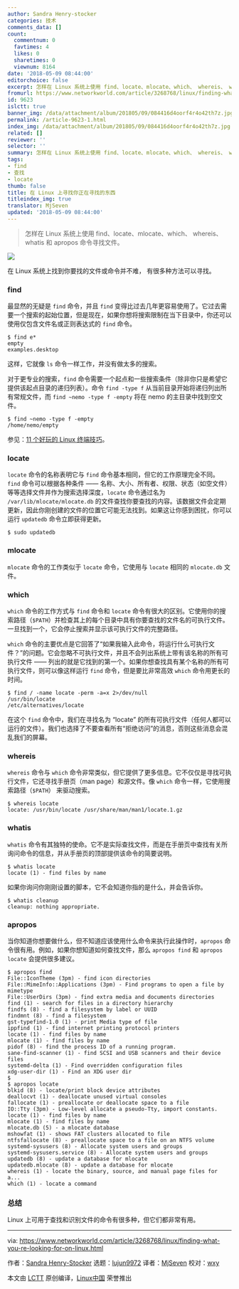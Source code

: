 ```yaml
---
author: Sandra Henry-stocker
categories: 技术
comments_data: []
count:
  commentnum: 0
  favtimes: 4
  likes: 0
  sharetimes: 0
  viewnum: 8164
date: '2018-05-09 08:44:00'
editorchoice: false
excerpt: 怎样在 Linux 系统上使用 find、locate、mlocate、which、 whereis、 whatis 和 apropos 命令寻找文件。
fromurl: https://www.networkworld.com/article/3268768/linux/finding-what-you-re-looking-for-on-linux.html
id: 9623
islctt: true
banner_img: /data/attachment/album/201805/09/084416d4oorf4r4o42th7z.jpg
permalink: /article-9623-1.html
index_img: /data/attachment/album/201805/09/084416d4oorf4r4o42th7z.jpg.thumb.jpg
related: []
reviewer: ''
selector: ''
summary: 怎样在 Linux 系统上使用 find、locate、mlocate、which、 whereis、 whatis 和 apropos 命令寻找文件。
tags:
- find
- 查找
- locate
thumb: false
title: 在 Linux 上寻找你正在寻找的东西
titleindex_img: true
translator: MjSeven
updated: '2018-05-09 08:44:00'
---
```



> 
> 怎样在 Linux 系统上使用 find、locate、mlocate、which、 whereis、 whatis 和 apropos 命令寻找文件。
> 
> 
> 


![](/data/attachment/album/201805/09/084416d4oorf4r4o42th7z.jpg)


在 Linux 系统上找到你要找的文件或命令并不难， 有很多种方法可以寻找。


### find


最显然的无疑是 `find` 命令，并且 `find` 变得比过去几年更容易使用了。它过去需要一个搜索的起始位置，但是现在，如果你想将搜索限制在当下目录中，你还可以使用仅包含文件名或正则表达式的 `find` 命令。



```
$ find e*
empty
examples.desktop

```

这样，它就像 `ls` 命令一样工作，并没有做太多的搜索。


对于更专业的搜索，`find` 命令需要一个起点和一些搜索条件（除非你只是希望它提供该起点目录的递归列表）。命令 `find -type f` 从当前目录开始将递归列出所有常规文件，而 `find ~nemo -type f -empty` 将在 nemo 的主目录中找到空文件。



```
$ find ~nemo -type f -empty
/home/nemo/empty

```

参见：[11 个好玩的 Linux 终端技巧](http://www.networkworld.com/article/2926630/linux/11-pointless-but-awesome-linux-terminal-tricks.html#tk.nww-fsb)。


### locate


`locate` 命令的名称表明它与 `find` 命令基本相同，但它的工作原理完全不同。`find` 命令可以根据各种条件 —— 名称、大小、所有者、权限、状态（如空文件）等等选择文件并作为搜索选择深度，`locate` 命令通过名为 `/var/lib/mlocate/mlocate.db` 的文件查找你要查找的内容。该数据文件会定期更新，因此你刚创建的文件的位置它可能无法找到。如果这让你感到困扰，你可以运行 `updatedb` 命令立即获得更新。



```
$ sudo updatedb

```

### mlocate


`mlocate` 命令的工作类似于 `locate` 命令，它使用与 `locate` 相同的 `mlocate.db` 文件。


### which


`which` 命令的工作方式与 `find` 命令和 `locate` 命令有很大的区别。它使用你的搜索路径（`$PATH`）并检查其上的每个目录中具有你要查找的文件名的可执行文件。一旦找到一个，它会停止搜索并显示该可执行文件的完整路径。


`which` 命令的主要优点是它回答了“如果我输入此命令，将运行什么可执行文件？”的问题。它会忽略不可执行文件，并且不会列出系统上带有该名称的所有可执行文件 —— 列出的就是它找到的第一个。如果你想查找具有某个名称的所有可执行文件，则可以像这样运行 `find` 命令，但是要比非常高效 `which` 命令用更长的时间。



```
$ find / -name locate -perm -a=x 2>/dev/null
/usr/bin/locate
/etc/alternatives/locate

```

在这个 `find` 命令中，我们在寻找名为 “locate” 的所有可执行文件（任何人都可以运行的文件）。我们也选择了不要查看所有“拒绝访问”的消息，否则这些消息会混乱我们的屏幕。


### whereis


`whereis` 命令与 `which` 命令非常类似，但它提供了更多信息。它不仅仅是寻找可执行文件，它还寻找手册页（man page）和源文件。像 `which` 命令一样，它使用搜索路径（`$PATH`） 来驱动搜索。



```
$ whereis locate
locate: /usr/bin/locate /usr/share/man/man1/locate.1.gz

```

### whatis


`whatis` 命令有其独特的使命。它不是实际查找文件，而是在手册页中查找有关所询问命令的信息，并从手册页的顶部提供该命令的简要说明。



```
$ whatis locate
locate (1) - find files by name

```

如果你询问你刚刚设置的脚本，它不会知道你指的是什么，并会告诉你。



```
$ whatis cleanup
cleanup: nothing appropriate.

```

### apropos


当你知道你想要做什么，但不知道应该使用什么命令来执行此操作时，`apropos` 命令很有用。例如，如果你想知道如何查找文件，那么 `apropos find` 和 `apropos locate` 会提供很多建议。



```
$ apropos find
File::IconTheme (3pm) - find icon directories
File::MimeInfo::Applications (3pm) - Find programs to open a file by mimetype
File::UserDirs (3pm) - find extra media and documents directories
find (1) - search for files in a directory hierarchy
findfs (8) - find a filesystem by label or UUID
findmnt (8) - find a filesystem
gst-typefind-1.0 (1) - print Media type of file
ippfind (1) - find internet printing protocol printers
locate (1) - find files by name
mlocate (1) - find files by name
pidof (8) - find the process ID of a running program.
sane-find-scanner (1) - find SCSI and USB scanners and their device files
systemd-delta (1) - Find overridden configuration files
xdg-user-dir (1) - Find an XDG user dir
$
$ apropos locate
blkid (8) - locate/print block device attributes
deallocvt (1) - deallocate unused virtual consoles
fallocate (1) - preallocate or deallocate space to a file
IO::Tty (3pm) - Low-level allocate a pseudo-Tty, import constants.
locate (1) - find files by name
mlocate (1) - find files by name
mlocate.db (5) - a mlocate database
mshowfat (1) - shows FAT clusters allocated to file
ntfsfallocate (8) - preallocate space to a file on an NTFS volume
systemd-sysusers (8) - Allocate system users and groups
systemd-sysusers.service (8) - Allocate system users and groups
updatedb (8) - update a database for mlocate
updatedb.mlocate (8) - update a database for mlocate
whereis (1) - locate the binary, source, and manual page files for a...
which (1) - locate a command

```

### 总结


Linux 上可用于查找和识别文件的命令有很多种，但它们都非常有用。




---


via: <https://www.networkworld.com/article/3268768/linux/finding-what-you-re-looking-for-on-linux.html>


作者：[Sandra Henry-Stocker](https://www.networkworld.com/author/Sandra-Henry_Stocker/) 选题：[lujun9972](https://github.com/lujun9972) 译者：[MjSeven](https://github.com/MjSeven) 校对：[wxy](https://github.com/wxy)


本文由 [LCTT](https://github.com/LCTT/TranslateProject) 原创编译，[Linux中国](https://linux.cn/) 荣誉推出